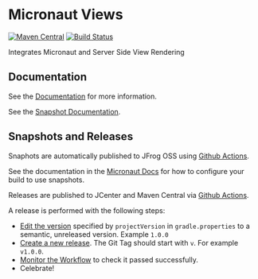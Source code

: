 # Micronaut Views #

[![Maven Central](https://img.shields.io/maven-central/v/io.micronaut/micronaut-views.svg?label=Maven%20Central)](https://search.maven.org/search?q=g:%22io.micronaut%22%20AND%20a:%22micronaut-views%22)
[![Build Status](https://github.com/micronaut-projects/micronaut-views/workflows/Java%20CI/badge.svg)](https://github.com/micronaut-projects/micronaut-views/actions)

Integrates Micronaut and Server Side View Rendering

## Documentation

See the [Documentation](https://micronaut-projects.github.io/micronaut-views/latest/guide) for more information.

See the [Snapshot Documentation](https://micronaut-projects.github.io/micronaut-views/snapshot/guide).

## Snapshots and Releases

Snaphots are automatically published to JFrog OSS using [Github Actions](https://github.com/micronaut-projects/micronaut-views/actions).

See the documentation in the [Micronaut Docs](https://docs.micronaut.io/latest/guide/index.html#usingsnapshots) for how to configure your build to use snapshots.

Releases are published to JCenter and Maven Central via [Github Actions](https://github.com/micronaut-projects/micronaut-views/actions).

A release is performed with the following steps:

* [Edit the version](https://github.com/micronaut-projects/micronaut-views/edit/master/gradle.properties) specified by `projectVersion` in `gradle.properties` to a semantic, unreleased version. Example `1.0.0`
* [Create a new release](https://github.com/micronaut-projects/micronaut-views/releases/new). The Git Tag should start with `v`. For example `v1.0.0`.
* [Monitor the Workflow](https://github.com/micronaut-projects/micronaut-views/actions?query=workflow%3ARelease) to check it passed successfully.
* Celebrate!
